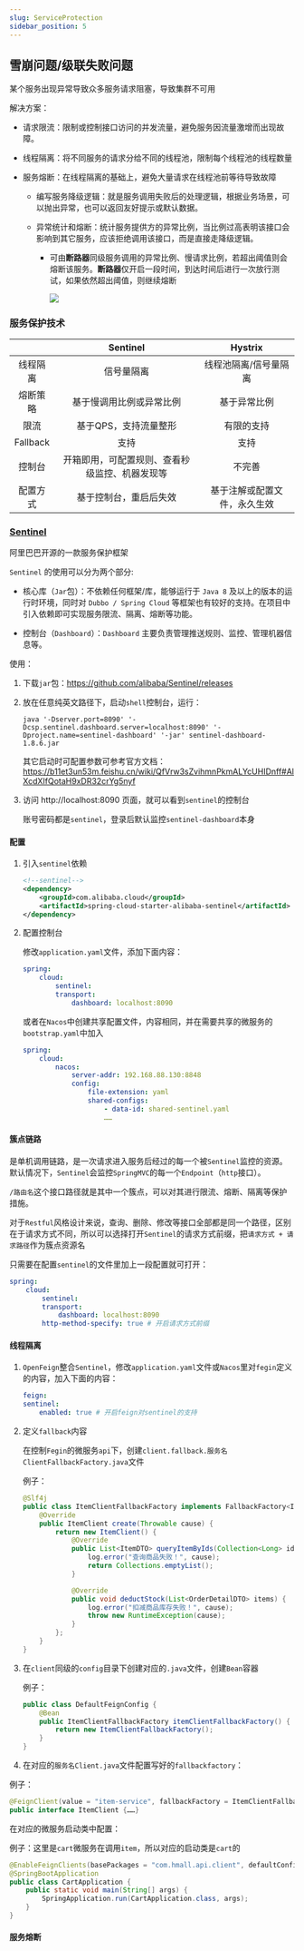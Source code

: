 ```yaml
---
slug: ServiceProtection
sidebar_position: 5
---
```



## 雪崩问题/级联失败问题

某个服务出现异常导致众多服务请求阻塞，导致集群不可用

解决方案：

- 请求限流：限制或控制接口访问的并发流量，避免服务因流量激增而出现故障。

- 线程隔离：将不同服务的请求分给不同的线程池，限制每个线程池的线程数量

- 服务熔断：在线程隔离的基础上，避免大量请求在线程池前等待导致故障

    - 编写服务降级逻辑：就是服务调用失败后的处理逻辑，根据业务场景，可以抛出异常，也可以返回友好提示或默认数据。

    - 异常统计和熔断：统计服务提供方的异常比例，当比例过高表明该接口会影响到其它服务，应该拒绝调用该接口，而是直接走降级逻辑。

        - 可由**断路器**同级服务调用的异常比例、慢请求比例，若超出阈值则会熔断该服务。**断路器**仅开启一段时间，到达时间后进行一次放行测试，如果依然超出阈值，则继续熔断

            ![](https://happlay-docs.oss-cn-beijing.aliyuncs.com/docs/Snipaste_2024-08-06_22-40-17.png)


### 服务保护技术

|          |                    Sentinel                    |           Hystrix            |
| :------: | :--------------------------------------------: | :--------------------------: |
| 线程隔离 |                   信号量隔离                   |    线程池隔离/信号量隔离     |
| 熔断策略 |            基于慢调用比例或异常比例            |         基于异常比例         |
|   限流   |             基于QPS，支持流量整形              |          有限的支持          |
| Fallback |                      支持                      |             支持             |
|  控制台  | 开箱即用，可配置规则、查看秒级监控、机器发现等 |            不完善            |
| 配置方式 |             基于控制台，重启后失效             | 基于注解或配置文件，永久生效 |


### [Sentinel](https://sentinelguard.io/zh-cn/)

阿里巴巴开源的一款服务保护框架

`Sentinel` 的使用可以分为两个部分:

- 核心库（`Jar`包）：不依赖任何框架/库，能够运行于 `Java 8` 及以上的版本的运行时环境，同时对 `Dubbo / Spring Cloud` 等框架也有较好的支持。在项目中引入依赖即可实现服务限流、隔离、熔断等功能。

- 控制台（`Dashboard`）：`Dashboard` 主要负责管理推送规则、监控、管理机器信息等。

使用：

1. 下载`jar`包：https://github.com/alibaba/Sentinel/releases

2. 放在任意纯英文路径下，启动`shell`控制台，运行：

    ```shell
    java '-Dserver.port=8090' '-Dcsp.sentinel.dashboard.server=localhost:8090' '-Dproject.name=sentinel-dashboard' '-jar' sentinel-dashboard-1.8.6.jar
    ```
    其它启动时可配置参数可参考官方文档：https://b11et3un53m.feishu.cn/wiki/QfVrw3sZvihmnPkmALYcUHIDnff#AlXcdXIfQotaH9xDR32crYg5nyf

3. 访问 http://localhost:8090 页面，就可以看到`sentinel`的控制台

    账号密码都是`sentinel`，登录后默认监控`sentinel-dashboard`本身

#### 配置

1. 引入`sentinel`依赖

    ```xml
    <!--sentinel-->
    <dependency>
        <groupId>com.alibaba.cloud</groupId> 
        <artifactId>spring-cloud-starter-alibaba-sentinel</artifactId>
    </dependency>
    ```

2. 配置控制台

    修改`application.yaml`文件，添加下面内容：

    ```yml
    spring:
        cloud: 
            sentinel:
            transport:
                dashboard: localhost:8090
    ```

    或者在`Nacos`中创建共享配置文件，内容相同，并在需要共享的微服务的`bootstrap.yaml`中加入

    ```yml
    spring:
        cloud:
            nacos:
                server-addr: 192.168.88.130:8848
                config:
                    file-extension: yaml
                    shared-configs:
                        - data-id: shared-sentinel.yaml
                        ……
    ```

#### 簇点链路

是单机调用链路，是一次请求进入服务后经过的每一个被`Sentinel`监控的资源。默认情况下，`Sentinel`会监控`SpringMVC`的每一个`Endpoint`（`http`接口）。

`/路由名`这个接口路径就是其中一个簇点，可以对其进行限流、熔断、隔离等保护措施。

对于`Restful`风格设计来说，查询、删除、修改等接口全部都是同一个路径，区别在于请求方式不同，所以可以选择打开`Sentinel`的请求方式前缀，把`请求方式 + 请求路径`作为簇点资源名

只需要在配置`sentinel`的文件里加上一段配置就可打开：

```yml
spring:
    cloud: 
        sentinel:
        transport:
            dashboard: localhost:8090
        http-method-specify: true # 开启请求方式前缀
```

#### 线程隔离

1. `OpenFeign`整合`Sentinel`，修改`application.yaml`文件或`Nacos`里对`fegin`定义的内容，加入下面的内容：

    ```yml
    feign:
    sentinel:
        enabled: true # 开启feign对sentinel的支持
    ```

2. 定义`fallback`内容

    在控制`Fegin`的微服务`api`下，创建`client.fallback.服务名ClientFallbackFactory.java`文件

    例子：

    ```java
    @Slf4j
    public class ItemClientFallbackFactory implements FallbackFactory<ItemClient> {
        @Override
        public ItemClient create(Throwable cause) {
            return new ItemClient() {
                @Override
                public List<ItemDTO> queryItemByIds(Collection<Long> ids) {
                    log.error("查询商品失败！", cause);
                    return Collections.emptyList();
                }

                @Override
                public void deductStock(List<OrderDetailDTO> items) {
                    log.error("扣减商品库存失败！", cause);
                    throw new RuntimeException(cause);
                }
            };
        }
    }
    ```

3. 在`client`同级的`config`目录下创建对应的`.java`文件，创建`Bean`容器

    例子：

    ```java
    public class DefaultFeignConfig {
        @Bean
        public ItemClientFallbackFactory itemClientFallbackFactory() {
            return new ItemClientFallbackFactory();
        }
    }
    ```

4. 在对应的`服务名Client.java`文件配置写好的`fallbackfactory`：

例子：

```java
@FeignClient(value = "item-service", fallbackFactory = ItemClientFallbackFactory.class)
public interface ItemClient {……}
```

在对应的微服务启动类中配置：

例子：这里是`cart`微服务在调用`item`，所以对应的启动类是`cart`的

```java
@EnableFeignClients(basePackages = "com.hmall.api.client", defaultConfiguration = DefaultFeignConfig.class)
@SpringBootApplication
public class CartApplication {
    public static void main(String[] args) {
        SpringApplication.run(CartApplication.class, args);
    }
}
```

#### 服务熔断